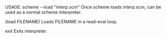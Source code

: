 USAGE: scheme --load "interp.scm"
Once scheme loads interp.scm, can be used as a normal scheme interpreter. 

(load FILENAME) 
      Loads FILENAME in a read-eval loop. 

exit
      Exits interpreter. 

